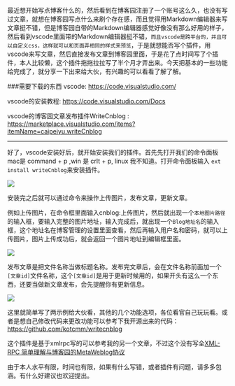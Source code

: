 最近想开始写点博客什么的，然后看到在博客园注册了一个账号这么久，也没有写过文章，就想在博客园写点什么来刷个存在感，而且觉得用Markdown编辑器来写文章挺不错，但是博客园自带的Markdown编辑器感觉好像没有那么好用的样子，然后看到vscode里面带的Markdown编辑器挺不错，`而且vscode是跨平台的，并且可以自定义css，这样就可以和页面弄相同的样式来预览`，于是就想能否写个插件，用vscode来写文章，然后直接发布文章到博客园里面，于是花了点时间写了个插件，本人比较懒，这个插件拖拖拉拉写了半个月才弄出来。今天把基本的一些功能给完成了，就分享一下出来给大伙，有兴趣的可以看看了解了解。

###需要下载的东西
vscode: https://code.visualstudio.com/

vscode的安装教程: https://code.visualstudio.com/Docs

vscode的博客园文章发布插件WriteCnblog : https://marketplace.visualstudio.com/items?itemName=caipeiyu.writeCnblog


------------------

好了，vscode安装好后，就开始安装我们的插件。首先先打开我们的命令面板mac是 command + p ,win 是 crlt + p, linux 我不知道。打开命令面板输入 `ext install writeCnblog`来安装插件。

![](http://images2015.cnblogs.com/blog/248834/201605/248834-20160509220752499-644264106.png)

安装完之后就可以通过命令来操作上传图片，发布文章，更新文章。

例如上传图片，在命令框里面输入cnblog:上传图片，然后就出现一个`本地图片路径`的输入框，要输入完整的图片地址，输入完成后，就出现一个`Blog地址名`的输入框，这个地址名在博客管理的设置里面查看，然后再输入用户名和密码，就可以上传图片，图片上传成功后，就会返回一个图片地址到编辑框里面。

![](http://images2015.cnblogs.com/blog/248834/201605/248834-20160509223057812-1280028866.gif)

发布文章是把文件名称当做标题名称。发布完文章后，会在文件名称前面加一个`[文章id]`文件名称，这个`[文章id]`是用于更新时候用的，如果开头有这么一个东西，还要当做新文章发布，会先提醒你有更新信息。

![](http://images2015.cnblogs.com/blog/248834/201605/248834-20160509224120812-627986082.gif)

这里就简单写了两示例给大伙看，其他的几个功能选项，各位看官自己玩玩看。或者是想自己修改代码来更改功能可以参考下我开源出来的代码：https://github.com/kotcmm/writecnblog

这个插件是基于xmlrpc写的可以参考我的另一个文章，不过这个没有写全[XML-RPC 简单理解与博客园的MetaWeblog协议](http://www.cnblogs.com/caipeiyu/p/5354341.html)


由于本人水平有限，时间也有限，如果有什么写错，或者插件有问题，请多多包涵。有什么好建议也欢迎提出。